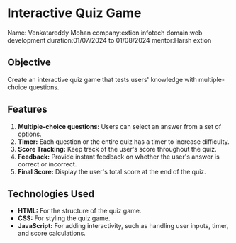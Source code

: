 # Interactive Quiz Game
Name: Venkatareddy Mohan
company:extion infotech
domain:web development
duration:01/07/2024 to 01/08/2024
mentor:Harsh extion


## Objective
Create an interactive quiz game that tests users' knowledge with multiple-choice questions.

## Features
1. **Multiple-choice questions:** Users can select an answer from a set of options.
2. **Timer:** Each question or the entire quiz has a timer to increase difficulty.
3. **Score Tracking:** Keep track of the user's score throughout the quiz.
4. **Feedback:** Provide instant feedback on whether the user's answer is correct or incorrect.
5. **Final Score:** Display the user's total score at the end of the quiz.

## Technologies Used
- **HTML:** For the structure of the quiz game.
- **CSS:** For styling the quiz game.
- **JavaScript:** For adding interactivity, such as handling user inputs, timer, and score calculations.


